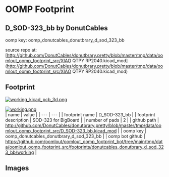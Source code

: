 # OOMP Footprint  
## D_SOD-323_bb  by DonutCables  
  
oomp key: oomp_donutcables_donutbrary_d_sod_323_bb  
  
source repo at: [http://github.com/DonutCables/donutbrary.pretty/blob/master/tmp/data/oomlout_oomp_footprint_src/XIAO QTPY RP2040.kicad_mod](http://github.com/DonutCables/donutbrary.pretty/blob/master/tmp/data/oomlout_oomp_footprint_src/XIAO QTPY RP2040.kicad_mod)  
## Footprint  
  
[![working_kicad_pcb_3d.png](working_kicad_pcb_3d_600.png)](working_kicad_pcb_3d.png)  
  
[![working.png](working_600.png)](working.png)  
| name | value | 
| --- | --- | 
| footprint name | D_SOD-323_bb | 
| footprint description | SOD-323 for BigBoard | 
| number of pads | 2 | 
| github path | http://github.com/DonutCables/donutbrary.pretty/blob/master/tmp/data/oomlout_oomp_footprint_src/D_SOD-323_bb.kicad_mod | 
| oomp key | oomp_donutcables_donutbrary_d_sod_323_bb | 
| oomp bot github | https://github.com/oomlout/oomlout_oomp_footprint_bot/tree/main/tmp/data/oomlout_oomp_footprint_src/footprints/donutcables_donutbrary_d_sod_323_bb/working | 
## Images  
